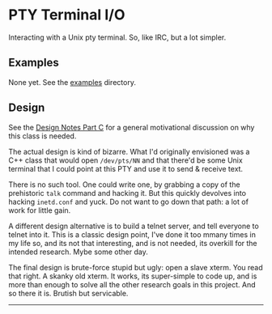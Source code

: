 PTY Terminal I/O
================
Interacting with a Unix pty terminal. So, like IRC, but a lot simpler.

Examples
--------
None yet. 
See the [examples](../../../examples) directory.

Design
------
See the [Design Notes Part C](../../../DesignNotes-C.md) for a general
motivational discussion on why this class is needed.

The actual design is kind of bizarre. What I'd originally envisioned
was a C++ class that would open `/dev/pts/NN` and that there'd be some
Unix terminal that I could point at this PTY and use it to send &
receive text.

There is no such tool.  One could write one, by grabbing a copy of
the prehistoric `talk` command and hacking it. But this quickly devolves
into hacking `inetd.conf` and yuck. Do not want to go down that path: a
lot of work for little gain.

A different design alternative is to build a telnet server, and tell
everyone to telnet into it. This is a classic design point, I've done it
too mmany times in my life so, and its not that interesting, and is not
needed, its overkill for the intended research. Mybe some other day.

The final design is brute-force stupid but ugly: open a slave xterm.
You read that right. A skanky old xterm. It works, its super-simple
to code up, and is more than enough to solve all the other research
goals in this project. And so there it is. Brutish but servicable.

-----------------------------------
